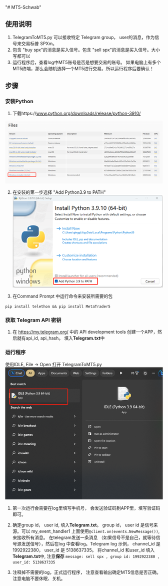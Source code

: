 "# MT5-Schwab" 

## 使用说明

1. TelegramToMT5.py 可以接收特定 Telegram group， user的消息，作为信号来交易标普 SPXm。
2. 包含 "buy spx"的消息是买入信号。包含 "sell spx"的消息是买入信号。大小写都可以
3. 运行程序后，查看log中MT5账号是否是想要交易的账号。 如果电脑上有多个MT5终端，那么会随机选择一个MT5进行交易。所以运行程序后要确认！

## 步骤

### 安装Python
1. 下载https://www.python.org/downloads/release/python-3910/

![Python Download](images/pythonDownload.png)

2. 在安装的第一步选择 "Add Python3.9 to PATH"
![Python Install1](images/pythonInstall1.png)

3. 在Command Prompt 中运行命令来安装所需要的包

`pip install telethon && pip install MetaTrader5`

### 获取 Telegram API 密钥
1. 在 https://my.telegram.org/ 中的 API development tools 创建一个APP，然后就有api_id, api_hash。 填入**Telegram.txt**中


### 运行程序
使用IDLE, File -> Open 打开 TelegramToMT5.py
![IDLE](images/IDLE.png)

1. 第一次运行会需要在log里填写手机号， 会发送验证码到APP里，填写验证码即可。

2. 确定group id， user id, 填入**Telegram.txt**。 group id， user id 是信号来源。可以 my_event_handler1 上面使用`@client.on(events.NewMessage())`, 来接收所有消息。 在telegram发送一条消息 （如果信号不是自己，就等待信号源发送信号），然后在log 中查看log。Telegram log 示例， channel_id 是 1992922380， user_id 是 5138637335。 将channel_id 和user_id 填入**Telegram.txt**中, 注意**保存**
`message: sell spx , group id: 1992922380 , user_id: 5138637335`

3. 注释掉不需要的log，正式运行程序， 注意查看输出确定MT5信息是否正确。注意电脑不要休眠、关机。